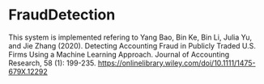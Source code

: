 # FraudDetection
This system is implemented refering to Yang Bao, Bin Ke, Bin Li, Julia Yu, and Jie Zhang (2020). Detecting Accounting Fraud in Publicly Traded U.S. Firms Using a Machine Learning Approach. Journal of Accounting Research, 58 (1): 199-235.
https://onlinelibrary.wiley.com/doi/10.1111/1475-679X.12292
